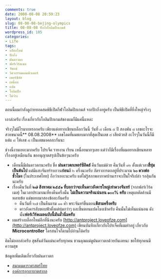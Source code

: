```yaml
---
comments: true
date: 2008-08-08 20:59:23
layout: blog
slug: 08-08-08-bejing-olympics
title: 08-08-08 ปักกิ่งโอลิมปิกเกมส์
wordpress_id: 105
categories:
- Life
tags:
- บล็อกใหม่
- ปักกิ่ง
- ฝนดาวตก
- ฟอร์เวิร์ดเมล
- วันแม่
- วิศวกรรมคอมพิวเตอร์
- เพอร์ซิอัส
- เหนื่อย
- แปด
- โอลิมปิก
- ไม่ว่าง
---
```


ตอนนี้ผมกำลังดูถ่ายทอดสดพิธีเปิดกีฬาโอลิมปิกเกมส์ จากปักกิ่งอยู่ครับ เป็นพิธีเปิดที่ยิ่งใหญ่จริงๆ

เอาล่ะครับ เรื่องเกี่ยวกับโอลิมปิกเกมส์ของผมก็มีแค่นี้แหละ

จริงๆไม่มีไรมากหรอกครับ เพียงแต่อยากเขียนบล็อกวันนี้ วันที่ ๘ เดือน ๘ ปี สองพัน ๘ เลขอะไรจะสวยขนาดนี้** 08.08.2008** เลขโดดที่ผมชอบมากที่สุดเป็นเลข ๘ เสียด้วยสิ อะไรๆในวันนี้ก็มีแต่แ ๘ ให้เลข ๘ เป็นเลขมงคลละกันนะ

ช่วงนี้งานเยอะมากครับ โปรเจ็ค รายงาน เรียน เหนื่อยมากๆเลย แต่ว่าก็มีเรื่องที่ผมอยากเขียนหลายเรื่องอยู่เหมือนกัน ขออนุญาตสรุปเป็นข้อๆนะครับ

  * เดือนนี้มีฝนดาวตกนะครับ ชื่อ **ฝนดาวตกเพอร์ซิอิดส์** คืนวันแม่ด้วย คืนวันที่ ๑๒ ตั้งแต่เวลา**สี่ทุ่มเป็นต้นไป** แต่มีแสงจันทร์รบกวน**ก่อน**ตี ๒ ครึ่งนะครับ อัตราการตกอยู่ที่ประมาณ **๖๐ ดวงต่อชั่วโมง** (ในประเทศไทย) ถือว่าเยอะนะครับ แต่ไม่รู้สภาพอากาศบ้านเราจะเป็นใจรึเปล่า รอลุ้นกันนะครับ
  * เรื่องคืนวันที่ **๒๗ สิงหาคม ๒๕๕๑ ที่บอกว่าจะเห็นดาวอังคารใหญ่เท่าดวงจันทร์** (จากฟอร์เวิร์ดเมล) ในเวลาประมาณเที่ยงคืนครึ่งนั้น **ไม่เป็นความจริงแน่นอน ๑๐๐% ครับ** เหตุผลคัดค้านมีหลายข้อ แต่ขอยกมาสองข้อละกันครับ
    * คืนวันที่ ๒๗ เป็นคืนแรม ๑๑ ค่ำ พระจันทร์ขึ้นตอน**ตีสามครึ่งครับ**
    * ดาวอังคารลับขอบฟ้าตั้งแต่ทุ่มกว่าๆ และขึ้นตอนแปดโมงเช้าครับ คืนนั้นไม่เห็นแน่นอน ดังนั้น**ฟอร์เวิร์ดเมลฉบับนี้มันมั่วนิ่มครับ**
  * ผมสร้างบล็อกใหม่อีกที่นึงนะครับ [http://antproject.loveofze.com](http://antproject.loveofze.com) เขียนบันทึกเกี่ยวกับโปรเจ็คที่ผมทำอยู่ เกี่ยวกับ **Microcontroller** ใครสนใจก็ตามไปอ่านได้ครับ

คิดไม่ออกล่ะครับ สุขสันต์วันแม่นะครับทุกคน ชวนคุณแม่ดูฝนดาวตกด้วยกันเลยนะ ขอให้ทุกคนมีความสุข

ข้อมูลเพิ่มเติมเกี่ยวกับฝนดาวตก

  * [สมาคมดาราศาสตร์ไทย](http://thaiastro.nectec.or.th/skyevnt/meteors/2008meteors.html)
  * [องค์การอุกกาบาตสากล](http://www.imo.net/news/perseids2008?PHPSESSID=dab78a8d8f8d7ca38fb2a1d405e5816d)

